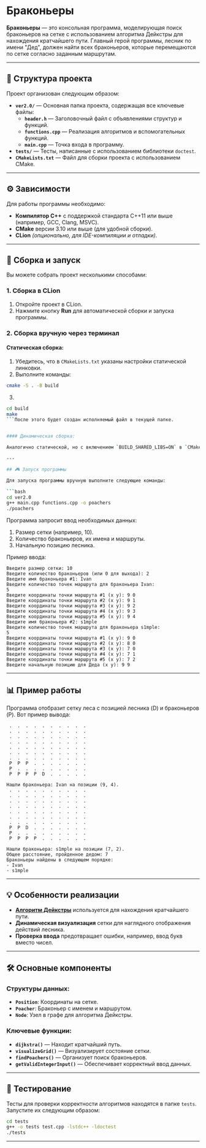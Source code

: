 # Браконьеры

**Браконьеры** — это консольная программа, моделирующая поиск браконьеров на сетке с использованием алгоритма Дейкстры для нахождения кратчайшего пути. Главный герой программы, лесник по имени "Дед", должен найти всех браконьеров, которые перемещаются по сетке согласно заданным маршрутам.

---

## 📂 Структура проекта

Проект организован следующим образом:

- **`ver2.0/`** — Основная папка проекта, содержащая все ключевые файлы:
  - **`header.h`** — Заголовочный файл с объявлениями структур и функций.
  - **`functions.cpp`** — Реализация алгоритмов и вспомогательных функций.
  - **`main.cpp`** — Точка входа в программу.
- **`tests/`** — Тесты, написанные с использованием библиотеки `doctest`.
- **`CMakeLists.txt`** — Файл для сборки проекта с использованием CMake.

---

## ⚙️ Зависимости

Для работы программы необходимо:

- **Компилятор C++** с поддержкой стандарта C++11 или выше (например, GCC, Clang, MSVC).
- **CMake** версии 3.10 или выше (для удобной сборки).
- **CLion** *(опционально, для IDE-компиляции и отладки)*.

---

## 🚀 Сборка и запуск

Вы можете собрать проект несколькими способами: 

### 1. Сборка в CLion

1. Откройте проект в CLion.
2. Нажмите кнопку **Run** для автоматической сборки и запуска программы.

### 2. Сборка вручную через терминал

#### Статическая сборка:

1. Убедитесь, что в `CMakeLists.txt` указаны настройки статической линковки.
2. Выполните команды:

```bash
cmake -S . -B build
```

3.
 ```bash
cd build 
make
```После этого будет создан исполняемый файл в текущей папке.


#### Динамическая сборка:

Аналогично статической, но с включением `BUILD_SHARED_LIBS=ON` в `CMakeLists.txt`.

---

## 🎮 Запуск программы

Для запуска программы вручную выполните следующие команды:

```bash
cd ver2.0
g++ main.cpp functions.cpp -o poachers
./poachers
```

Программа запросит ввод необходимых данных:

1. Размер сетки (например, 10).
2. Количество браконьеров, их имена и маршруты.
3. Начальную позицию лесника.

Пример ввода:

```
Введите размер сетки: 10
Введите количество браконьеров (или 0 для выхода): 2
Введите имя браконьера #1: Ivan
Введите количество точек маршрута для браконьера Ivan:
5
Введите координаты точки маршрута #1 (x y): 9 0
Введите координаты точки маршрута #2 (x y): 9 1
Введите координаты точки маршрута #3 (x y): 9 2
Введите координаты точки маршрута #4 (x y): 9 3
Введите координаты точки маршрута #5 (x y): 9 4
Введите имя браконьера #2: s1mple
Введите количество точек маршрута для браконьера s1mple:
5
Введите координаты точки маршрута #1 (x y): 9 0
Введите координаты точки маршрута #2 (x y): 8 0
Введите координаты точки маршрута #3 (x y): 7 0
Введите координаты точки маршрута #4 (x y): 7 1 
Введите координаты точки маршрута #5 (x y): 7 2
Введите начальную позицию для Деда (x y): 9 9
```

---

## 📊 Пример работы

Программа отобразит сетку леса с позицией лесника (D) и браконьеров (P). Вот пример вывода:

```
 .  .  .  .  .  .  .  .  .  . 
 .  .  .  .  .  .  .  .  .  . 
 .  .  .  .  .  .  .  .  .  . 
 .  .  .  .  .  .  .  .  .  . 
 .  .  .  .  .  .  .  .  .  . 
 .  .  .  .  .  .  .  .  .  . 
 .  .  .  .  .  .  .  .  .  . 
 P  P  P  .  .  .  .  .  .  . 
 P  .  .  .  .  .  .  .  .  . 
 P  P  P  P  D  .  .  .  .  . 

Нашли браконьера: Ivan на позиции (9, 4).
 .  .  .  .  .  .  .  .  .  . 
 .  .  .  .  .  .  .  .  .  . 
 .  .  .  .  .  .  .  .  .  . 
 .  .  .  .  .  .  .  .  .  . 
 .  .  .  .  .  .  .  .  .  . 
 .  .  .  .  .  .  .  .  .  . 
 .  .  .  .  .  .  .  .  .  . 
 P  P  D  .  .  .  .  .  .  . 
 P  .  .  .  .  .  .  .  .  . 
 P  P  P  P  .  .  .  .  .  . 

Нашли браконьера: s1mple на позиции (7, 2).
Общее расстояние, пройденное дедoм: 7
Браконьеры найдены в следующем порядке:
- Ivan
- s1mple
```

---

## 💡 Особенности реализации

- [**Алгоритм Дейкстры**](https://skillbox.ru/media/code/algoritm-deykstry-chto-eto-takoe-kak-rabotaet-i-gde-ispolzuetsya/) используется для нахождения кратчайшего пути.
- **Динамическая визуализация** сетки для наглядного отображения действий лесника.
- **Проверка ввода** предотвращает ошибки, например, ввод букв вместо чисел.

---

## 🛠 Основные компоненты

### Структуры данных:
- **`Position`**: Координаты на сетке.
- **`Poacher`**: Браконьер с именем и маршрутом.
- **`Node`**: Узел в графе для алгоритма Дейкстры.

### Ключевые функции:
- **`dijkstra()`** — Находит кратчайший путь.
- **`visualizeGrid()`** — Визуализирует состояние сетки.
- **`findPoachers()`** — Организует поиск браконьеров.
- **`getValidIntegerInput()`** — Обеспечивает корректный ввод данных.

---

## 🔬 Тестирование

Тесты для проверки корректности алгоритмов находятся в папке `tests`. Запустите их следующим образом:

```bash
cd tests
g++ -o tests test.cpp -lstdc++ -ldoctest
./tests
```

---
